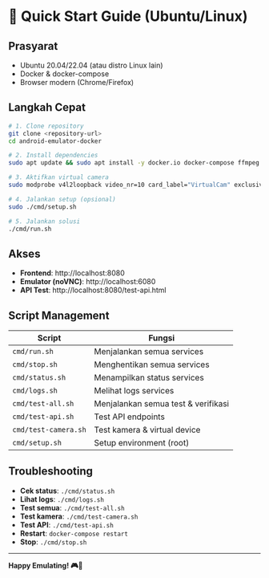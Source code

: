 # 🚀 Quick Start Guide (Ubuntu/Linux)

## Prasyarat
- Ubuntu 20.04/22.04 (atau distro Linux lain)
- Docker & docker-compose
- Browser modern (Chrome/Firefox)

## Langkah Cepat
```bash
# 1. Clone repository
git clone <repository-url>
cd android-emulator-docker

# 2. Install dependencies
sudo apt update && sudo apt install -y docker.io docker-compose ffmpeg v4l2loopback-dkms v4l-utils jq

# 3. Aktifkan virtual camera
sudo modprobe v4l2loopback video_nr=10 card_label="VirtualCam" exclusive_caps=1

# 4. Jalankan setup (opsional)
sudo ./cmd/setup.sh

# 5. Jalankan solusi
./cmd/run.sh
```

## Akses
- **Frontend**: http://localhost:8080
- **Emulator (noVNC)**: http://localhost:6080
- **API Test**: http://localhost:8080/test-api.html

## Script Management
| Script | Fungsi |
|--------|--------|
| `cmd/run.sh` | Menjalankan semua services |
| `cmd/stop.sh` | Menghentikan semua services |
| `cmd/status.sh` | Menampilkan status services |
| `cmd/logs.sh` | Melihat logs services |
| `cmd/test-all.sh` | Menjalankan semua test & verifikasi |
| `cmd/test-api.sh` | Test API endpoints |
| `cmd/test-camera.sh` | Test kamera & virtual device |
| `cmd/setup.sh` | Setup environment (root) |

## Troubleshooting
- **Cek status**: `./cmd/status.sh`
- **Lihat logs**: `./cmd/logs.sh`
- **Test semua**: `./cmd/test-all.sh`
- **Test kamera**: `./cmd/test-camera.sh`
- **Test API**: `./cmd/test-api.sh`
- **Restart**: `docker-compose restart`
- **Stop**: `./cmd/stop.sh`

---
**Happy Emulating! 🎮📱** 